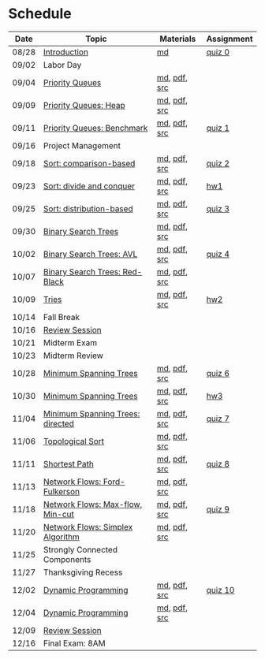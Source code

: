 # Schedule

| Date | Topic | Materials | Assignment |
|:---:|---|---|---|
|08/28| [Introduction](syllabus.md) | [md](getting_started.md) | [quiz 0](quizzes.md#quiz-0) |
|09/02| Labor Day | | |
|09/04| [Priority Queues](https://www.slideshare.net/jchoi7s/cs253-priority-queues-2019) | [md](priority_queues.md), [pdf](priority_queues.pdf), [src](../src/main/java/edu/emory/cs/queue) |  |
|09/09| [Priority Queues: Heap](https://www.slideshare.net/jchoi7s/cs253-priority-queues-2019) | [md](priority_queues.md), [pdf](priority_queues.pdf), [src](../src/main/java/edu/emory/cs/queue) |  |
|09/11| [Priority Queues: Benchmark](https://www.slideshare.net/jchoi7s/cs253-priority-queues-2019) | [md](priority_queues.md), [pdf](priority_queues.pdf), [src](../src/main/java/edu/emory/cs/queue) | [quiz 1](quizzes.md#quiz-1) |
|09/16| Project Management | |  | 
|09/18| [Sort: comparison-based](https://www.slideshare.net/jchoi7s/cs253-comparisonbased-sort-2019) | [md](sort_comparison_based.md), [pdf](sort_comparison_based.pdf), [src](../src/main/java/edu/emory/cs/sort/comparison) | [quiz 2](quizzes.md#quiz-2) |
|09/23| [Sort: divide and conquer](https://www.slideshare.net/jchoi7s/cs253-divide-conquer-sort-2019) | [md](sort_divide_conquer.md), [pdf](sort_divide_conquer.pdf), [src](../src/main/java/edu/emory/cs/sort/divide_conquer) | [hw1](hw_hybrid_sort.md) |
|09/25| [Sort: distribution-based](https://www.slideshare.net/jchoi7s/cs253-divide-conquer-sort-2019) | [md](sort_distribution_based.md), [pdf](sort_distribution_based.pdf), [src](../src/main/java/edu/emory/cs/sort/distribution) | [quiz 3](quizzes.md#quiz-3)  |
|09/30| [Binary Search Trees]() | [md](binary_search_trees_balanced.md), [pdf](), [src]() |  | 
|10/02| [Binary Search Trees: AVL]() | [md](), [pdf](), [src]() | [quiz 4]() |
|10/07| [Binary Search Trees: Red-Black]() | [md](), [pdf](), [src]() |  | 
|10/09| [Tries]() | [md](), [pdf](), [src]() | [hw2]() |
|10/14| Fall Break | | |
|10/16| [Review Session](resources.md#previous-exams) | | |
|10/21| Midterm Exam | | |
|10/23| Midterm Review | | |
|10/28| [Minimum Spanning Trees]() | [md](), [pdf](), [src]() | [quiz 6]() |
|10/30| [Minimum Spanning Trees]() | [md](), [pdf](), [src]() | [hw3]() |
|11/04| [Minimum Spanning Trees: directed]() | [md](), [pdf](), [src]() | [quiz 7]() |
|11/06| [Topological Sort]() | [md](), [pdf](), [src]()  |  |
|11/11| [Shortest Path]() | [md](), [pdf](), [src]() | [quiz 8]() |
|11/13| [Network Flows: Ford-Fulkerson]() | [md](), [pdf](), [src]() | |
|11/18| [Network Flows: Max-flow, Min-cut]() | [md](), [pdf](), [src]() | [quiz 9]() |
|11/20| [Network Flows: Simplex Algorithm]() | [md](), [pdf](), [src]() |  |
|11/25| Strongly Connected Components | | |
|11/27| Thanksgiving Recess | | |
|12/02| [Dynamic Programming]() | [md](), [pdf](), [src]() | [quiz 10]() | |
|12/04| [Dynamic Programming]() | [md](), [pdf](), [src]() | |
|12/09| [Review Session](resources.md#previous-exams) | ||
|12/16| Final Exam: 8AM | ||
